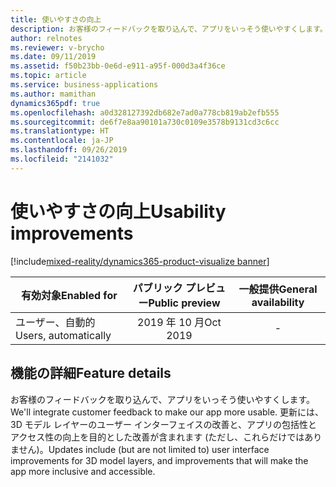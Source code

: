 ```yaml
---
title: 使いやすさの向上
description: お客様のフィードバックを取り込んで、アプリをいっそう使いやすくします。 更新には、3D モデル レイヤーのユーザー インターフェイスの改善と、アプリの包括性とアクセス性の向上を目的とした改善が含まれます (ただし、これらだけではありません)。
author: relnotes
ms.reviewer: v-brycho
ms.date: 09/11/2019
ms.assetid: f50b23bb-0e6d-e911-a95f-000d3a4f36ce
ms.topic: article
ms.service: business-applications
ms.author: mamithan
dynamics365pdf: true
ms.openlocfilehash: a0d328127392db682e7ad0a778cb819ab2efb555
ms.sourcegitcommit: de6f7e8aa90101a730c0109e3578b9131cd3c6cc
ms.translationtype: HT
ms.contentlocale: ja-JP
ms.lasthandoff: 09/26/2019
ms.locfileid: "2141032"
---
```

# <a name="usability-improvements"></a><span data-ttu-id="5cd89-104">使いやすさの向上</span><span class="sxs-lookup"><span data-stu-id="5cd89-104">Usability improvements</span></span>
[!include[mixed-reality/dynamics365-product-visualize banner](../includes/mixed-reality/dynamics365-product-visualize.md)]

| <span data-ttu-id="5cd89-105">有効対象</span><span class="sxs-lookup"><span data-stu-id="5cd89-105">Enabled for</span></span>    |  <span data-ttu-id="5cd89-106">パブリック プレビュー</span><span class="sxs-lookup"><span data-stu-id="5cd89-106">Public preview</span></span> | <span data-ttu-id="5cd89-107">一般提供</span><span class="sxs-lookup"><span data-stu-id="5cd89-107">General availability</span></span> | 
| ---------- | :----------: |:----------: |
|<span data-ttu-id="5cd89-108">ユーザー、自動的</span><span class="sxs-lookup"><span data-stu-id="5cd89-108">Users, automatically</span></span>|<span data-ttu-id="5cd89-109">2019 年 10 月</span><span class="sxs-lookup"><span data-stu-id="5cd89-109">Oct 2019</span></span>| -|






## <a name="feature-details"></a><span data-ttu-id="5cd89-110">機能の詳細</span><span class="sxs-lookup"><span data-stu-id="5cd89-110">Feature details</span></span>
<!--feature detail start -->
<span data-ttu-id="5cd89-111">お客様のフィードバックを取り込んで、アプリをいっそう使いやすくします。</span><span class="sxs-lookup"><span data-stu-id="5cd89-111">We'll integrate customer feedback to make our app more usable.</span></span> <span data-ttu-id="5cd89-112">更新には、3D モデル レイヤーのユーザー インターフェイスの改善と、アプリの包括性とアクセス性の向上を目的とした改善が含まれます (ただし、これらだけではありません)。</span><span class="sxs-lookup"><span data-stu-id="5cd89-112">Updates include (but are not limited to) user interface improvements for 3D model layers, and improvements that will make the app more inclusive and accessible.</span></span>
<!--feature detail end -->











